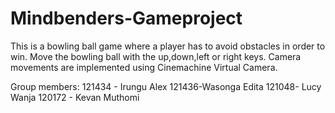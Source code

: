 # Mindbenders-Gameproject
This is a bowling ball game where a player has to avoid obstacles in order to win.
Move the bowling ball with the up,down,left or right keys.
Camera movements are implemented using Cinemachine Virtual Camera.

Group members:
121434 - Irungu Alex
121436-Wasonga Edita
121048- Lucy Wanja
120172 - Kevan Muthomi
